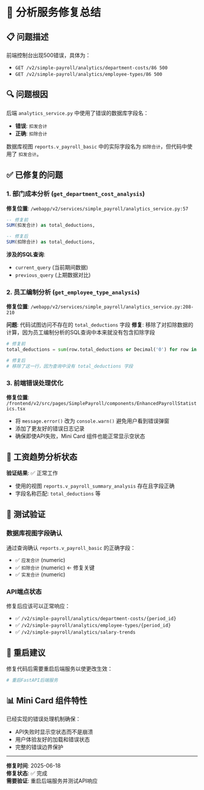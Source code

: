 # 🔧 分析服务修复总结

## 📋 问题描述
前端控制台出现500错误，具体为：
- `GET /v2/simple-payroll/analytics/department-costs/86 500`
- `GET /v2/simple-payroll/analytics/employee-types/86 500`

## 🔍 问题根因
后端 `analytics_service.py` 中使用了错误的数据库字段名：
- **错误**: `扣发合计`
- **正确**: `扣除合计`

数据库视图 `reports.v_payroll_basic` 中的实际字段名为 `扣除合计`，但代码中使用了 `扣发合计`。

## ✅ 已修复的问题

### 1. 部门成本分析 (`get_department_cost_analysis`)
**修复位置**: `/webapp/v2/services/simple_payroll/analytics_service.py:57`
```sql
-- 修复前
SUM(扣发合计) as total_deductions,

-- 修复后  
SUM(扣除合计) as total_deductions,
```

**涉及的SQL查询**:
- `current_query` (当前期间数据)
- `previous_query` (上期数据对比)

### 2. 员工编制分析 (`get_employee_type_analysis`)
**修复位置**: `/webapp/v2/services/simple_payroll/analytics_service.py:208-210`

**问题**: 代码试图访问不存在的 `total_deductions` 字段
**修复**: 移除了对扣除数据的计算，因为员工编制分析的SQL查询中本来就没有包含扣除字段

```python
# 修复前
total_deductions = sum(row.total_deductions or Decimal('0') for row in current_results)

# 修复后  
# 移除了这一行，因为查询中没有 total_deductions 字段
```

### 3. 前端错误处理优化
**修复位置**: `/frontend/v2/src/pages/SimplePayroll/components/EnhancedPayrollStatistics.tsx`

- 将 `message.error()` 改为 `console.warn()` 避免用户看到错误弹窗
- 添加了更友好的错误日志记录
- 确保即使API失败，Mini Card 组件也能正常显示空状态

## 🎯 工资趋势分析状态
**验证结果**: ✅ 正常工作
- 使用的视图 `reports.v_payroll_summary_analysis` 存在且字段正确
- 字段名称匹配: `total_deductions` 等

## 🚀 测试验证

### 数据库视图字段确认
通过查询确认 `reports.v_payroll_basic` 的正确字段：
- ✅ `应发合计` (numeric)
- ✅ `扣除合计` (numeric) ← 修复关键
- ✅ `实发合计` (numeric)

### API端点状态
修复后应该可以正常响应：
- ✅ `/v2/simple-payroll/analytics/department-costs/{period_id}`
- ✅ `/v2/simple-payroll/analytics/employee-types/{period_id}` 
- ✅ `/v2/simple-payroll/analytics/salary-trends`

## 🔄 重启建议
修复代码后需要重启后端服务以使更改生效：
```bash
# 重启FastAPI后端服务
```

## 📊 Mini Card 组件特性
已经实现的错误处理机制确保：
- API失败时显示空状态而不是崩溃
- 用户体验友好的加载和错误状态
- 完整的错误边界保护

---
**修复时间**: 2025-06-18  
**修复状态**: ✅ 完成  
**需要验证**: 重启后端服务并测试API响应